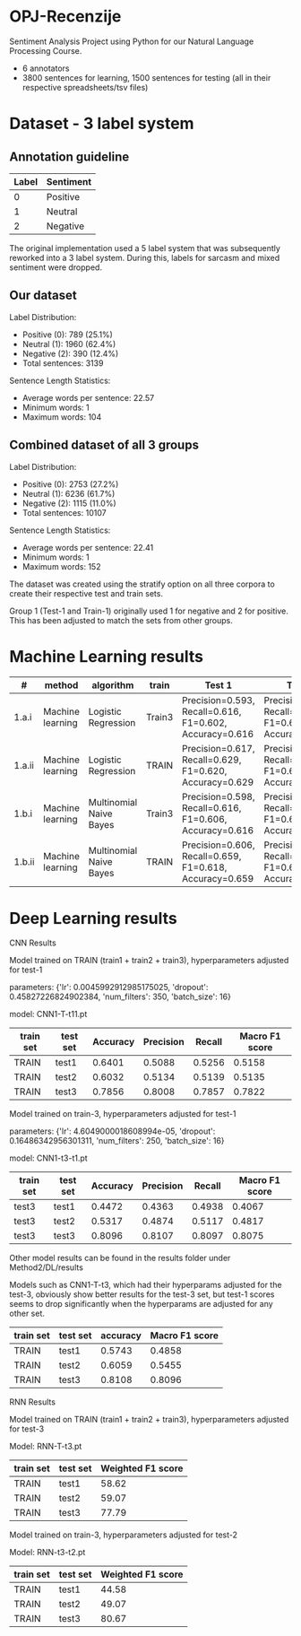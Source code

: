 # OPJ-Recenzije

Sentiment Analysis Project using Python for our Natural Language Processing Course.
- 6 annotators
- 3800 sentences for learning, 1500 sentences for testing (all in their respective spreadsheets/tsv files)


# Dataset - 3 label system
## Annotation guideline  
|Label|Sentiment |
|--|--|
| 0 | Positive |
| 1 | Neutral |
| 2 | Negative |

The original implementation used a 5 label system that was subsequently reworked into a 3 label system. During this, labels for sarcasm and mixed sentiment were dropped.

## Our dataset

Label Distribution:
- Positive (0): 789 (25.1%)
- Neutral (1): 1960 (62.4%)
- Negative (2): 390 (12.4%)
- Total sentences: 3139

Sentence Length Statistics:
- Average words per sentence: 22.57
- Minimum words: 1
- Maximum words: 104

## Combined dataset of all 3 groups

Label Distribution:
- Positive (0): 2753 (27.2%)
- Neutral (1): 6236 (61.7%)
- Negative (2): 1115 (11.0%)
- Total sentences: 10107

Sentence Length Statistics:
- Average words per sentence: 22.41
- Minimum words: 1
- Maximum words: 152

The dataset was created using the stratify option on all three corpora to create their respective test and train sets.

Group 1 (Test-1 and Train-1) originally used 1 for negative and 2 for positive. This has been adjusted to match the sets from other groups.


# Machine Learning results

| # | method | algorithm | train | Test 1 | Test 2 | Test 3 (Ours)|
|--------|------------------|--------------------------|--------|---------------------------------------------------------|---------------------------------------------------------|---------------------------------------------------------|
| 1.a.i | Machine learning | Logistic Regression | Train3 | Precision=0.593, Recall=0.616, F1=0.602, Accuracy=0.616 | Precision=0.595, Recall=0.632, F1=0.600, Accuracy=0.632 | Precision=0.640, Recall=0.665, **F1=0.636**, Accuracy=0.665 |
| 1.a.ii | Machine learning | Logistic Regression | TRAIN | Precision=0.617, Recall=0.629, F1=0.620, Accuracy=0.629 | Precision=0.611, Recall=0.632, F1=0.619, Accuracy=0.632 | Precision=0.659, Recall=0.678, **F1=0.660**, Accuracy=0.678 |
| 1.b.i | Machine learning | Multinomial Naive Bayes | Train3 | Precision=0.598, Recall=0.616, F1=0.606, Accuracy=0.616 | Precision=0.593, Recall=0.626, F1=0.602, Accuracy=0.626 | Precision=0.654, Recall=0.671, **F1=0.640**, Accuracy=0.671 |
| 1.b.ii | Machine learning | Multinomial Naive Bayes | TRAIN | Precision=0.606, Recall=0.659, F1=0.618, Accuracy=0.659 | Precision=0.637, Recall=0.673, F1=0.621, Accuracy=0.673 | Precision=0.676, Recall=0.694, **F1=0.646**, Accuracy=0.694 |

# Deep Learning results
CNN Results

Model trained on TRAIN (train1 + train2 + train3), hyperparameters adjusted for test-1

parameters: {'lr': 0.0045992912985175025, 'dropout': 0.45827226824902384, 'num_filters': 350, 'batch_size': 16}

model: CNN1-T-t11.pt

| train set | test set | Accuracy | Precision | Recall | Macro F1 score |
|-----------|----------|----------|-----------|--------|----------------|
| TRAIN     | test1    | 0.6401   | 0.5088    | 0.5256 | 0.5158         |
| TRAIN     | test2    | 0.6032   | 0.5134    | 0.5139 | 0.5135         |
| TRAIN     | test3    | 0.7856   | 0.8008    | 0.7857 | 0.7822         |

Model trained on train-3, hyperparameters adjusted for test-1

parameters: {'lr': 4.6049000018608994e-05, 'dropout': 0.16486342956301311, 'num_filters': 250, 'batch_size': 16}

model: CNN1-t3-t1.pt

| train set | test set | Accuracy | Precision | Recall | Macro F1 score |
|-----------|----------|----------|-----------|--------|----------------|
| test3     | test1    | 0.4472   | 0.4363    | 0.4938 | 0.4067         |
| test3     | test2    | 0.5317   | 0.4874    | 0.5117 | 0.4817         |
| test3     | test3    | 0.8096   | 0.8107    | 0.8097 | 0.8075         |

Other model results can be found in the results folder under Method2/DL/results

Models such as CNN1-T-t3, which had their hyperparams adjusted for the test-3, obviously show better results for the test-3 set, but test-1 scores seems to drop significantly when the hyperparams are adjusted for any other set.

| train set | test set | accuracy | Macro F1 score |
|-----------|----------|----------|----------------|
| TRAIN     | test1    | 0.5743   | 0.4858         |
| TRAIN     | test2    | 0.6059   | 0.5455         |
| TRAIN     | test3    | 0.8108   | 0.8096         |


RNN Results

Model trained on TRAIN (train1 + train2 + train3), hyperparameters adjusted for test-3

Model: RNN-T-t3.pt

| train set | test set | Weighted F1 score |
|-----------|----------|-------------------|
| TRAIN     | test1    | 58.62             |
| TRAIN     | test2    | 59.07             |
| TRAIN     | test3    | 77.79             |

Model trained on train-3, hyperparameters adjusted for test-2

Model: RNN-t3-t2.pt

| train set | test set | Weighted F1 score |
|-----------|----------|-------------------|
| TRAIN     | test1    | 44.58             |
| TRAIN     | test2    | 49.07             |
| TRAIN     | test3    | 80.67             |

